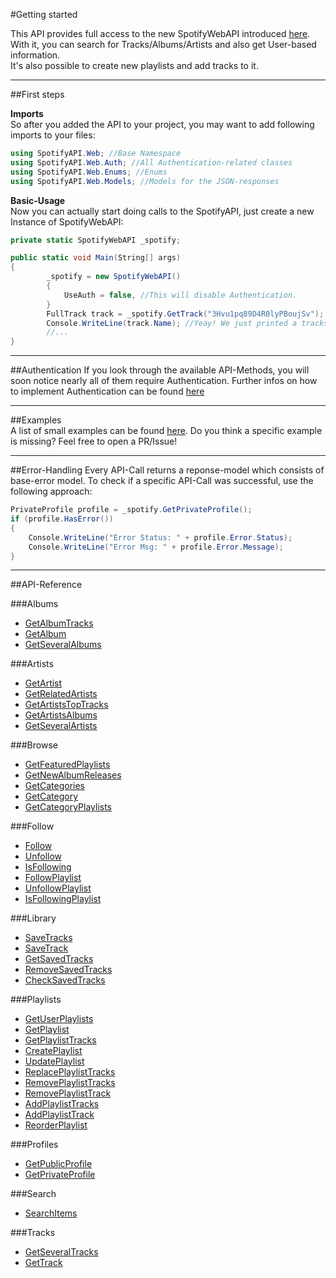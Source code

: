 #Getting started

This API provides full access to the new SpotifyWebAPI introduced [here](https://developer.spotify.com/web-api/).  
With it, you can search for Tracks/Albums/Artists and also get User-based information.  
It's also possible to create new playlists and add tracks to it.

---

##First steps

**Imports**  
So after you added the API to your project, you may want to add following imports to your files:

```cs
using SpotifyAPI.Web; //Base Namespace
using SpotifyAPI.Web.Auth; //All Authentication-related classes
using SpotifyAPI.Web.Enums; //Enums
using SpotifyAPI.Web.Models; //Models for the JSON-responses
```

**Basic-Usage**  
Now you can actually start doing calls to the SpotifyAPI, just create a new Instance of SpotifyWebAPI:
```cs
private static SpotifyWebAPI _spotify;

public static void Main(String[] args)
{
        _spotify = new SpotifyWebAPI()
        {
            UseAuth = false, //This will disable Authentication.
        }
        FullTrack track = _spotify.GetTrack("3Hvu1pq89D4R0lyPBoujSv");
        Console.WriteLine(track.Name); //Yeay! We just printed a tracks name.
        //...
}
```

---

##Authentication
If you look through the available API-Methods, you will soon notice nearly all of them require Authentication.
Further infos on how to implement Authentication can be found [here](/SpotifyWebApi/auth)

---

##Examples  
A list of small examples can be found [here](/SpotifyWebApi/examples). Do you think a specific example is missing? Feel free to open a PR/Issue!

---

##Error-Handling
Every API-Call returns a reponse-model which consists of base-error model. To check if a specific API-Call was successful, use the following approach:
```cs
PrivateProfile profile = _spotify.GetPrivateProfile();
if (profile.HasError())
{
    Console.WriteLine("Error Status: " + profile.Error.Status);
    Console.WriteLine("Error Msg: " + profile.Error.Message);
}
```

---

##API-Reference

###Albums
* [GetAlbumTracks](/SpotifyWebApi/albums#getalbumtracks)
* [GetAlbum](/SpotifyWebApi/albums#getalbum)
* [GetSeveralAlbums](/SpotifyWebApi/albums#getseveralalbums)

###Artists
* [GetArtist](/SpotifyWebApi/artists#getartist)
* [GetRelatedArtists](/SpotifyWebApi/artists#getrelatedartists)
* [GetArtistsTopTracks](/SpotifyWebApi/artists#getartiststoptracks)
* [GetArtistsAlbums](/SpotifyWebApi/artists#getartistsalbums)
* [GetSeveralArtists](/SpotifyWebApi/artists#getseveralartists)

###Browse
* [GetFeaturedPlaylists](/SpotifyWebApi/browse#getfeaturedplaylists)
* [GetNewAlbumReleases](/SpotifyWebApi/browse#getnewalbumreleases)
* [GetCategories](/SpotifyWebApi/browse#getcategories)
* [GetCategory](/SpotifyWebApi/browse#getcategory)
* [GetCategoryPlaylists](/SpotifyWebApi/browse#getcategoryplaylists)

###Follow
* [Follow](/SpotifyWebApi/follow#follow)
* [Unfollow](/SpotifyWebApi/follow#unfollow)
* [IsFollowing](/SpotifyWebApi/follow#isfollowing)
* [FollowPlaylist](/SpotifyWebApi/follow#followplaylist)
* [UnfollowPlaylist](/SpotifyWebApi/follow#unfollowplaylist)
* [IsFollowingPlaylist](/SpotifyWebApi/follow#isfollowingplaylist)

###Library
* [SaveTracks](/SpotifyWebApi/library#savetracks)
* [SaveTrack](/SpotifyWebApi/library#savetrack)
* [GetSavedTracks](/SpotifyWebApi/library#getsavedtracks)
* [RemoveSavedTracks](/SpotifyWebApi/library#removesavedtracks)
* [CheckSavedTracks](/SpotifyWebApi/library#checksavedtracks)

###Playlists
* [GetUserPlaylists](/SpotifyWebApi/playlists#getuserplaylists)
* [GetPlaylist](/SpotifyWebApi/playlists#getplaylist)
* [GetPlaylistTracks](/SpotifyWebApi/playlists#getplaylisttracks)
* [CreatePlaylist](/SpotifyWebApi/playlists#createplaylist)
* [UpdatePlaylist](/SpotifyWebApi/playlists#updateplaylist)
* [ReplacePlaylistTracks](/SpotifyWebApi/playlists#replaceplaylisttracks)
* [RemovePlaylistTracks](/SpotifyWebApi/playlists#removeplaylisttracks)
* [RemovePlaylistTrack](/SpotifyWebApi/playlists#removeplaylisttrack)
* [AddPlaylistTracks](/SpotifyWebApi/playlists#addplaylisttracks)
* [AddPlaylistTrack](/SpotifyWebApi/playlists#addplaylisttrack)
* [ReorderPlaylist](/SpotifyWebApi/playlists#reorderplaylist)

###Profiles
* [GetPublicProfile](/SpotifyWebApi/profiles#getpublicprofile)
* [GetPrivateProfile](/SpotifyWebApi/profiles#getprivateprofile)

###Search
* [SearchItems](/SpotifyWebApi/search#searchitems)

###Tracks
* [GetSeveralTracks](/SpotifyWebApi/tracks#getseveraltracks)
* [GetTrack](/SpotifyWebApi/tracks#gettrack)
